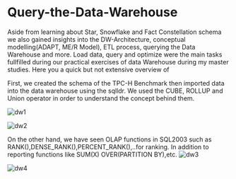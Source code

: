 # Query-the-Data-Warehouse
Aside from learning about Star, Snowflake and Fact Constellation schema we also gained insights into the DW-Architecture, conceptual modelling(ADAPT, ME/R Model), ETL process, querying the Data Warehouse and more.
Load data, query and optimize were the main tasks fullfilled during our practical exercises of data Warehouse during my master studies.
Here you a quick but not extensive overview of 

First, we created the schema of the TPC-H Benchmark then imported data into the data warehouse using the sqlldr.
We used the CUBE, ROLLUP and Union operator in order to understand the concept behind them.

![dw1](https://user-images.githubusercontent.com/61826522/78029156-6a8e8080-7360-11ea-8536-682cf999bd48.png)

![dw2](https://user-images.githubusercontent.com/61826522/78029204-7a0dc980-7360-11ea-87a3-7ca5e2baa4c3.png)

On the other hand, we have seen OLAP functions in SQL2003 such as RANK(),DENSE_RANK(),PERCENT_RANK(),..for ranking. In addition to reporting functions like SUM(X) OVER(PARTITION BY),etc.
![dw3](https://user-images.githubusercontent.com/61826522/78029231-8560f500-7360-11ea-91b5-5ebaa1c763ca.png)

![dw4](https://user-images.githubusercontent.com/61826522/78029261-927de400-7360-11ea-8ada-345d1bb1f2cc.png)
